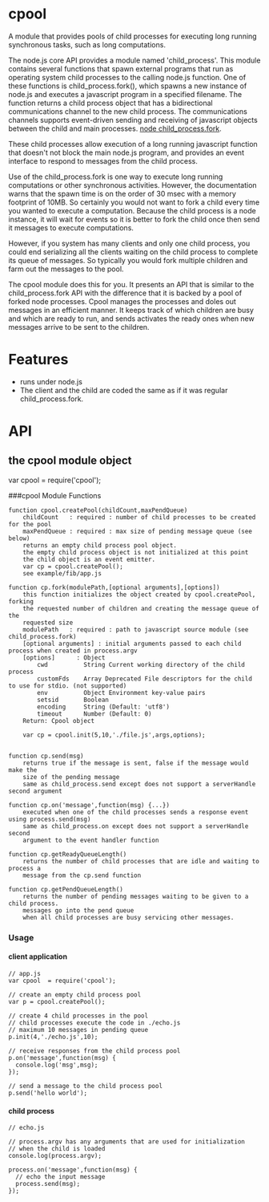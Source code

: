 cpool
==========

A module that provides pools of child processes for executing long running synchronous tasks, such as
long computations.

The node.js core API provides a module named 'child_process'.  This module contains several functions
that spawn external programs that run as operating system child processes to the calling node.js
function. One of these functions is child_process.fork(), which spawns a new instance of node.js
and executes a javascript program in a specified filename. The function returns a child
process object that has a bidirectional communications channel to the new child process. The 
communications channels supports event-driven sending and receiving of javascript objects between the
child and main processes. [node child_process.fork](http://nodejs.org/api/child_process.html#child_process_child_process_fork_modulepath_args_options).

These child processes allow execution of a long running javascript function that doesn't not block the 
main node.js program, and provides an event interface to respond to messages from the child process.

Use of the child_process.fork is one way to execute long running computations or other synchronous
activities. However, the documentation warns that the spawn time is on the order of 30 msec with a memory
footprint of 10MB. So certainly you would not want to fork a child every time you wanted to execute a computation.
Because the child process is a node instance, it will wait for events so it is better to fork the child
once then send it messages to execute computations.

However, if you system has many clients and only one child process, you could end serializing all the clients
waiting on the child process to complete its queue of messages. So typically you would fork multiple children
and farm out the messages to the pool. 

The cpool module does this for you. It presents an API that is similar to the child_process.fork API with the difference
that it is backed by a pool of forked node processes. Cpool manages the processes and doles out messages in 
an efficient manner. It keeps track of which children are busy and which are ready to run, and sends activates
the ready ones when new messages arrive to be sent to the children.  

Features
========

* runs under node.js
* The client and the child are coded the same as if it was regular child_process.fork.
 
API
===

the cpool module object
-----------------------

var cpool = require('cpool');

###cpool Module Functions

    function cpool.createPool(childCount,maxPendQueue)
        childCount   : required : number of child processes to be created for the pool
        maxPendQueue : required : max size of pending message queue (see below)
        returns an empty child process pool object. 
        the empty child process object is not initialized at this point
        the child object is an event emitter.
        var cp = cpool.createPool();
        see example/fib/app.js
        
    function cp.fork(modulePath,[optional arguments],[options]) 
        this function initializes the object created by cpool.createPool, forking
        the requested number of children and creating the message queue of the 
        requested size
        modulePath   : required : path to javascript source module (see child_process.fork)
        [optional arguments] : initial arguments passed to each child process when created in process.argv 
        [options]      : Object
            cwd          String Current working directory of the child process
            customFds    Array Deprecated File descriptors for the child to use for stdio. (not supported)
            env          Object Environment key-value pairs
            setsid       Boolean
            encoding     String (Default: 'utf8')
            timeout      Number (Default: 0)
        Return: Cpool object
        
        var cp = cpool.init(5,10,'./file.js',args,options);

        
    function cp.send(msg)
        returns true if the message is sent, false if the message would make the 
        size of the pending message
        same as child_process.send except does not support a serverHandle second argument
        
    function cp.on('message',function(msg) {...})
        executed when one of the child processes sends a response event using process.send(msg)
        same as child_process.on except does not support a serverHandle second 
        argument to the event handler function

    function cp.getReadyQueueLength()
        returns the number of child processes that are idle and waiting to process a 
        message from the cp.send function
        
    function cp.getPendQueueLength()
        returns the number of pending messages waiting to be given to a child process. 
        messages go into the pend queue
        when all child processes are busy servicing other messages.
        
### Usage
#### client application 
    // app.js
    var cpool  = require('cpool');

    // create an empty child process pool   
    var p = cpool.createPool();

    // create 4 child processes in the pool
    // child processes execute the code in ./echo.js 
    // maximum 10 messages in pending queue
    p.init(4,'./echo.js',10);

    // receive responses from the child process pool
    p.on('message',function(msg) {
      console.log('msg',msg);
    });

    // send a message to the child process pool
    p.send('hello world');


#### child process
    // echo.js
    
    // process.argv has any arguments that are used for initialization
    // when the child is loaded
    console.log(process.argv);

    process.on('message',function(msg) {
      // echo the input message
      process.send(msg);
    });

